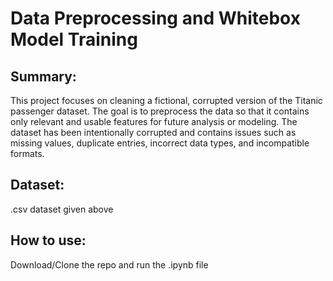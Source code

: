 # Data Preprocessing and Whitebox Model Training

## Summary: 
This project focuses on cleaning a fictional, corrupted version of the Titanic passenger dataset. The goal is to preprocess the data so that it contains only relevant and usable features for future analysis or modeling. The dataset has been intentionally corrupted and contains issues such as missing values, duplicate entries, incorrect data types, and incompatible formats.
## Dataset:
.csv dataset given above
## How to use:
Download/Clone the repo and run the .ipynb file

